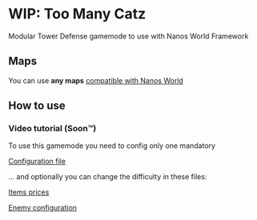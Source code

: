 # WIP: Too Many Catz
Modular Tower Defense gamemode to use with Nanos World Framework

## Maps

You can use **any maps** [compatible with Nanos World](https://docs.nanos.world/)

## How to use

### Video tutorial (Soon™)


To use this gamemode you need to config only one mandatory

[Configuration file](Server/Config.lua)

... and optionally you can change the difficulty in these files:

[Items prices](Shared/Prices.lua)

[Enemy configuration](Server/Manager/Enemy/EnemyConfig.lua)
